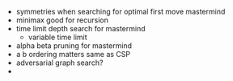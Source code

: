 - symmetries when searching for optimal first move mastermind
- minimax good for recursion
- time limit depth search for mastermind
  - variable time limit
- alpha beta pruning for mastermind
- a b ordering matters same as CSP
- adversarial graph search?
- 